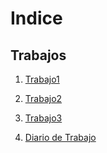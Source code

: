 # Indice

## Trabajos

1. [Trabajo1][Tb1]

2. [Trabajo2][Tb2]

3. [Trabajo3][Tb3]

4. [Diario de Trabajo](diario_UD2)



[Tb1]:()
[Tb2]:()
[tb3]:()

